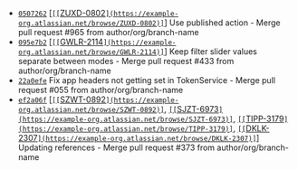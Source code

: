 * [`0507262`](http://github.com/arglebargle/commit/05072624d24265aedad3608a245b22db24432d95) [[`[[`ZUXD-0802`](https://example-org.atlassian.net/browse/ZUXD-0802)]`](https://arglebargle.atlassian.net/browse/[[`ZUXD-0802`](https://example-org.atlassian.net/browse/ZUXD-0802)])] Use published action - Merge pull request #965 from author/org/branch-name
* [`095e7b2`](http://github.com/arglebargle/commit/095e7b2b6c0811e759cb502c1ca9c844cb9113bf) [[`[[`GWLR-2114`](https://example-org.atlassian.net/browse/GWLR-2114)]`](https://arglebargle.atlassian.net/browse/[[`GWLR-2114`](https://example-org.atlassian.net/browse/GWLR-2114)])] Keep filter slider values separate between modes - Merge pull request #433 from author/org/branch-name
* [`22a0efe`](http://github.com/arglebargle/commit/22a0efe35fb766848d2d36e505be11d5b7e834b8) Fix app headers not getting set in TokenService - Merge pull request #055 from author/org/branch-name
* [`ef2a06f`](http://github.com/arglebargle/commit/ef2a06f3d909a4c144f1ca40e3142b487c3a6251) [[`[[`SZWT-0892`](https://example-org.atlassian.net/browse/SZWT-0892)]`](https://arglebargle.atlassian.net/browse/[[`SZWT-0892`](https://example-org.atlassian.net/browse/SZWT-0892)]), [`[[`SJZT-6973`](https://example-org.atlassian.net/browse/SJZT-6973)]`](https://arglebargle.atlassian.net/browse/[[`SJZT-6973`](https://example-org.atlassian.net/browse/SJZT-6973)]), [`[[`TIPP-3179`](https://example-org.atlassian.net/browse/TIPP-3179)]`](https://arglebargle.atlassian.net/browse/[[`TIPP-3179`](https://example-org.atlassian.net/browse/TIPP-3179)]), [`[[`DKLK-2307`](https://example-org.atlassian.net/browse/DKLK-2307)]`](https://arglebargle.atlassian.net/browse/[[`DKLK-2307`](https://example-org.atlassian.net/browse/DKLK-2307)])] Updating references - Merge pull request #373 from author/org/branch-name